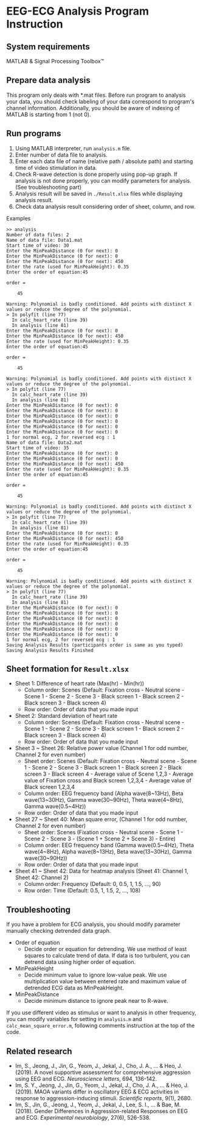 # EEG-ECG Analysis Program Instruction

## System requirements

MATLAB & Signal Processing Toolbox™

## Prepare data analysis

This program only deals with \*.mat files.
Before run program to analysis your data, you should check labeling of your data correspond to program's channel information. Additionally, you should be aware of indexing of MATLAB is starting from 1 (not 0).

## Run programs

1. Using MATLAB interpreter, run `analysis.m` file.
2. Enter number of data file to analysis.
3. Enter each data file of name (relative path / absolute path) and starting time of video stimulation in data.
4. Check R-wave detection is done properly using pop-up graph. If analysis is not done properly, you can modify parameters for analysis. (See troubleshooting part)
5. Analysis result will be saved in `./Result.xlsx` files while displaying analysis result.
6. Check data analysis result considering order of sheet, column, and row.

Examples
```Text
>> analysis
Number of data files: 2
Name of data file: Data1.mat
Start time of video: 30
Enter the MinPeakDistance (0 for next): 0
Enter the MinPeakDistance (0 for next): 0
Enter the MinPeakDistance (0 for next): 450
Enter the rate (used for MinPeakHeight): 0.35
Enter the order of equation:45

order =

    45

Warning: Polynomial is badly conditioned. Add points with distinct X values or reduce the degree of the polynomial.
> In polyfit (line 77)
  In calc_heart_rate (line 39)
  In analysis (line 81)
Enter the MinPeakDistance (0 for next): 0
Enter the MinPeakDistance (0 for next): 450
Enter the rate (used for MinPeakHeight): 0.35
Enter the order of equation:45

order =

    45

Warning: Polynomial is badly conditioned. Add points with distinct X values or reduce the degree of the polynomial.
> In polyfit (line 77)
  In calc_heart_rate (line 39)
  In analysis (line 81)
Enter the MinPeakDistance (0 for next): 0
Enter the MinPeakDistance (0 for next): 0
Enter the MinPeakDistance (0 for next): 0
Enter the MinPeakDistance (0 for next): 0
Enter the MinPeakDistance (0 for next): 0
Enter the MinPeakDistance (0 for next): 0
1 for normal ecg, 2 for reversed ecg : 1
Name of data file: Data2.mat
Start time of video: 35
Enter the MinPeakDistance (0 for next): 0
Enter the MinPeakDistance (0 for next): 0
Enter the MinPeakDistance (0 for next): 450
Enter the rate (used for MinPeakHeight): 0.35
Enter the order of equation:45

order =

    45

Warning: Polynomial is badly conditioned. Add points with distinct X values or reduce the degree of the polynomial.
> In polyfit (line 77)
  In calc_heart_rate (line 39)
  In analysis (line 81)
Enter the MinPeakDistance (0 for next): 0
Enter the MinPeakDistance (0 for next): 450
Enter the rate (used for MinPeakHeight): 0.35
Enter the order of equation:45

order =

    45

Warning: Polynomial is badly conditioned. Add points with distinct X values or reduce the degree of the polynomial.
> In polyfit (line 77)
  In calc_heart_rate (line 39)
  In analysis (line 81)
Enter the MinPeakDistance (0 for next): 0
Enter the MinPeakDistance (0 for next): 0
Enter the MinPeakDistance (0 for next): 0
Enter the MinPeakDistance (0 for next): 0
Enter the MinPeakDistance (0 for next): 0
Enter the MinPeakDistance (0 for next): 0
1 for normal ecg, 2 for reversed ecg : 1
Saving Analysis Results (participants order is same as you typed)
Saving Analysis Results Finished
```

## Sheet formation for `Result.xlsx`

+ Sheet 1: Difference of heart rate (Max(hr) - Min(hr))
  + Column order: Scenes (Default: Fixation cross - Neutral scene - Scene 1 - Scene 2 - Scene 3 - Black screen 1 - Black screen 2 - Black screen 3 - Black screen 4)
  + Row order: Order of data that you made input
+ Sheet 2: Standard deviation of heart rate  
  + Column order: Scenes (Default: Fixation cross - Neutral scene - Scene 1 - Scene 2 - Scene 3 - Black screen 1 - Black screen 2 - Black screen 3 - Black screen 4)
  + Row order: Order of data that you made input
+ Sheet 3 ~ Sheet 26: Relative power value (Channel 1 for odd number, Channel 2 for even number)  
  + Sheet order: Scenes (Default: Fixation cross - Neutral scene - Scene 1 - Scene 2 - Scene 3 - Black screen 1 - Black screen 2 - Black screen 3 - Black screen 4 - Average value of Scene 1,2,3 - Average value of Fixation cross and Black screen 1,2,3,4 - Average value of Black screen 1,2,3,4
  + Column order: EEG frequency band (Alpha wave(8\~13Hz), Beta wave(13\~30Hz), Gamma wave(30\~90Hz), Theta wave(4\~8Hz), Gamma wave(0.5\~4Hz))
  + Row order: Order of data that you made input
+ Sheet 27 ~ Sheet 40: Mean square error, (Channel 1 for odd number, Channel 2 for even number)  
  + Sheet order: Scenes (Fixation cross - Neutral scene - Scene 1 - Scene 2 - Scene 3 - (Scene 1 + Scene 2 + Scene 3) - Entire)
  + Column order: EEG frequency band (Gamma wave(0.5\~4Hz), Theta wave(4\~8Hz), Alpha wave(8\~13Hz), Beta wave(13\~30Hz), Gamma wave(30\~90Hz))
  + Row order: Order of data that you made input
+ Sheet 41 ~ Sheet 42: Data for heatmap analysis (Sheet 41: Channel 1, Sheet 42: Channel 2)  
  + Column order: Frequency (Default: 0, 0.5, 1, 1.5, ..., 90)
  + Row order: Time (Default: 0.5, 1, 1.5, 2, ..., 108)

## Troubleshooting

If you have a problem for ECG analysis, you should modify parameter manually checking detrended data graph.
+ Order of equation
  + Decide order or equation for detrending. We use method of least squares to calculate trend of data. If data is too turbulent, you can detrend data using higher order of equation.
+ MinPeakHeight
  + Decide minimum value to ignore low-value peak. We use multiplication value between entered rate and maximum value of detrended ECG data as MinPeakHeight.
+ MinPeakDistance
  + Decide minimum distance to ignore peak near to R-wave.  

If you use different video as stimulus or want to analysis in other frequency, you can modify variables for setting in `analysis.m` and `calc_mean_square_error.m`, following comments instruction at the top of the code.

## Related research

+ Im, S., Jeong, J., Jin, G., Yeom, J., Jekal, J., Cho, J. A., ... & Heo, J. (2019). A novel supportive assessment for comprehensive aggression using EEG and ECG. _Neuroscience letters_, 694, 136-142.
+ Im, S. Y., Jeong, J., Jin, G., Yeom, J., Jekal, J., Cho, J. A., ... & Heo, J. (2019). MAOA variants differ in oscillatory EEG & ECG activities in response to aggression-inducing stimuli. _Scientific reports_, 9(1), 2680.
+ Im, S., Jin, G., Jeong, J., Yeom, J., Jekal, J., Lee, S. I., ... & Bae, M. (2018). Gender Differences in Aggression-related Responses on EEG and ECG. _Experimental neurobiology_, 27(6), 526-538.
